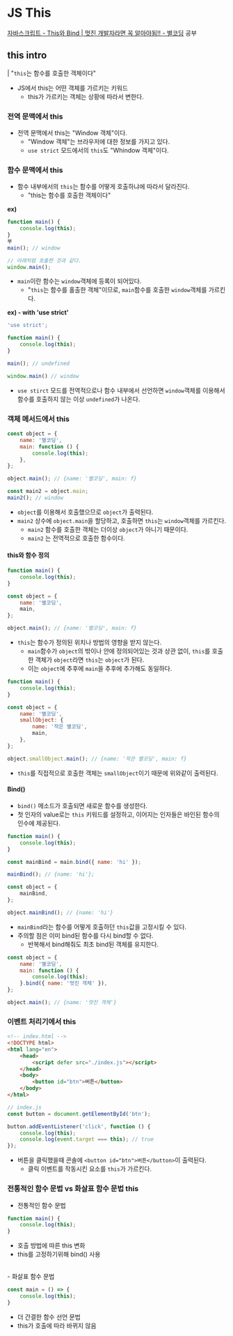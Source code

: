 # JS This

[자바스크립트 - This와 Bind | 멋진 개발자라면 꼭 알아야됨!! - 별코딩](https://youtu.be/j6VkGimAs-E) 공부

## this intro
| "`this`는 함수를 호출한 객체이다"

- JS에서 this는 어떤 객체를 가르키는 키워드
    - this가 가르키는 객체는 상황에 따라서 변한다.

### 전역 문맥에서 this
- 전역 문맥에서 this는 "Window 객체"이다.
    - "Window 객체"는 브라우저에 대한 정보를 가지고 있다.
    - `use strict` 모드에서의 `this`도 "Whindow 객체"이다.

### 함수 문맥에서 this
- 함수 내부에서의 `this`는 함수를 어떻게 호출하냐에 따라서 달라진다.
    - "this는 함수를 호출한 객체이다"

**ex)**
```js
function main() {
    console.log(this);
}
부
main(); // window

// 아래처럼 호출한 것과 같다.
window.main();
```
- `main`이란 함수는 `window`객체에 등록이 되어있다.
    - "`this`는 함수를 홀출한 객체"이므로, `main`함수를 호출한 `window`객체를 가르킨다.

**ex) - with 'use strict'**
```js
'use strict';

function main() {
    console.log(this);
}

main(); // undefined

window.main() // window
```
- `use stirct` 모드를 전역적으로나 함수 내부에서 선언하면 `window`객체를 이용해서 함수를 호출하지 않는 이상 `undefined`가 나온다.

### 객체 메서드에서 this
```js
const object = {
    name: '별코딩',
    main: function () {
        console.log(this);
    },
};

object.main(); // {name: '별코딩', main: f}

const main2 = object.main;
main2(); // window
```
- `object`를 이용해서 호출했으므로 `object`가 출력된다.
- `main2` 상수에 `object.main`을 할당하고, 호출하면 `this`는 `window`객체를 가르킨다.
    - `main2` 함수를 호출한 객체는 더이상 `object`가 아니기 때문이다.
    - `main2` 는 전역적으로 호출한 함수이다.

#### this와 함수 정의
```js
function main() {
    console.log(this);
}

const object = {
    name: '별코딩',
    main,
};

object.main(); // {name: '별코딩', main: f}
```
- `this`는 함수가 정의된 위치나 방법의 영향을 받지 않는다.
    - `main`함수가 `object`의 밖이나 안에 정의되어있는 것과 상관 없이, `this`를 호출한 객체가 `object`라면 `this`는 `object`가 된다.
    - 이는 `object`에 추후에 `main`을 추후에 추가해도 동일하다.

```js
function main() {
    console.log(this);
}

const object = {
    name: '별코딩',
    smallObject: {
        name: '작은 별코딩',
        main,
    },
};

object.smallObject.main(); // {name: '작은 별코딩', main: f}
```
- `this`를 직접적으로 호출한 객체는 `smallObject`이기 때문에 위와같이 출력된다.


#### Bind()
- `bind()` 메소드가 호출되면 새로운 함수를 생성한다.
- 첫 인자의 value로는 `this` 키워드를 설정하고, 이어지는 인자들은 바인된 함수의 인수에 제공된다.
```js
function main() {
    console.log(this);
}

const mainBind = main.bind({ name: 'hi' });

mainBind(); // {name: 'hi'};

const object = {
    mainBind,
};

object.mainBind(); // {name: 'hi'}
```
- `mainBind`라는 함수를 어떻게 호출하던 `this`값을 고정시킬 수 있다.
- 주의할 점은 이미 bind된 함수를 다시 bind할 수 없다.
    - 반복해서 bind해줘도 최초 bind된 객체를 유지한다.

```js
const object = {
    name: '별코딩',
    main: function () {
        console.log(this);
    }.bind({ name: '멋진 객체' }),
};

object.main(); // {name: '멋진 객체'}
```

### 이벤트 처리기에서 this
```html
<!-- index.html -->
<!DOCTYPE html>
<html lang="en">
    <head>
        <script defer src="./index.js"></script>
    </head>
    <body>
        <button id="btn">버튼</button>
    </body>
</html>
```
```js
// index.js
const button = document.getElementById('btn');

button.addEventListener('click', function () {
    console.log(this);
    console.log(event.target === this); // true
});
```
- 버튼을 클릭했을때 콘솔에 `<button id="btn">버튼</button>`이 출력된다.
    - 클릭 이벤트를 작동시킨 요소를 `this`가 가르킨다.

### 전통적인 함수 문법 vs 화살표 함수 문법 this
- 전통적인 함수 문법
```js
function main() {
    console.log(this);
}
```
- 호출 방법에 따른 this 변화
- this를 고정하기위해 bind() 사용
<br />
- 화살표 함수 문법

```js
const main = () => {
    console.log(this);
}
```
- 더 간결한 함수 선언 문법
- this가 호출에 따라 바뀌지 않음